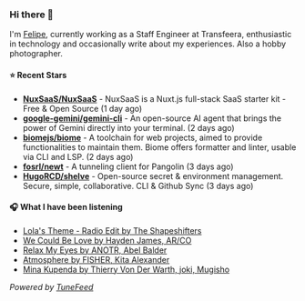 ### Hi there 👋

I'm [Felipe](https://felipevm.com), currently working as a Staff Engineer at Transfeera, enthusiastic in technology and occasionally write about my experiences. Also a hobby photographer.

#### ⭐ Recent Stars
- **[NuxSaaS/NuxSaaS](https://github.com/NuxSaaS/NuxSaaS)** - NuxSaaS is a Nuxt.js full-stack SaaS starter kit - Free &amp; Open Source (1 day ago)
- **[google-gemini/gemini-cli](https://github.com/google-gemini/gemini-cli)** - An open-source AI agent that brings the power of Gemini directly into your terminal. (2 days ago)
- **[biomejs/biome](https://github.com/biomejs/biome)** - A toolchain for web projects, aimed to provide functionalities to maintain them. Biome offers formatter and linter, usable via CLI and LSP. (2 days ago)
- **[fosrl/newt](https://github.com/fosrl/newt)** - A tunneling client for Pangolin (3 days ago)
- **[HugoRCD/shelve](https://github.com/HugoRCD/shelve)** - Open-source secret &amp; environment management. Secure, simple, collaborative. CLI &amp; Github Sync (3 days ago)

#### 🎧 What I have been listening
- [Lola&#39;s Theme - Radio Edit by The Shapeshifters](https://open.spotify.com/track/60ZRKTMc94bcjiN4FI0XDm)
- [We Could Be Love by Hayden James, AR/CO](https://open.spotify.com/track/3y20RxZMr3wZMvhC78jc8O)
- [Relax My Eyes by ANOTR, Abel Balder](https://open.spotify.com/track/5u4hhtZ7f4rWkMZEZcTKrH)
- [Atmosphere by FISHER, Kita Alexander](https://open.spotify.com/track/63HwAAXuSV2tzIUPoHOwZa)
- [Mina Kupenda by Thierry Von Der Warth, joki, Mugisho](https://open.spotify.com/track/5tsSdgnZLNhVt78voyyjju)

_Powered by [TuneFeed](https://tunefeed.app?ref=github.com)_
